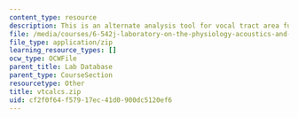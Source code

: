 ```yaml
---
content_type: resource
description: This is an alternate analysis tool for vocal tract area functions.
file: /media/courses/6-542j-laboratory-on-the-physiology-acoustics-and-perception-of-speech-fall-2005/cf2f0f64f57917ec41d0900dc5120ef6_vtcalcs.zip
file_type: application/zip
learning_resource_types: []
ocw_type: OCWFile
parent_title: Lab Database
parent_type: CourseSection
resourcetype: Other
title: vtcalcs.zip
uid: cf2f0f64-f579-17ec-41d0-900dc5120ef6
---
```

